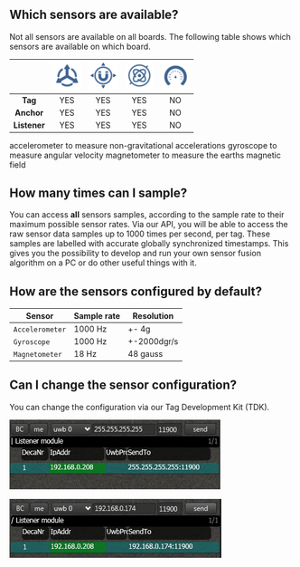 
## Which sensors are available?
Not all sensors are available on all boards. The following table shows which sensors are available on which board.

|| <img alt="faq_sensors-icon_accel.png" src="./assets/faq_sensors-icon_accel.png" width="50" height="50" > |<img alt="faq_sensors-icon_magneto.png" src="./assets/faq_sensors-icon_magneto.png" width="50" height="50" >| <img alt="faq_sensors-icon_gyro.png" src="./assets/faq_sensors-icon_gyro.png" width="50" height="50" > | <img alt="faq_sensors-icon_pressure.png" src="./assets/faq_sensors-icon_pressure.png" width="50" height="50" > |
|:--:| :-----------------: |:-------------:| :---------:  | :---------:  |
|**Tag**| YES   | YES       | YES       |NO       |
|**Anchor**| YES   | YES       | YES       |NO |
|**Listener**|YES   | YES       | YES       | NO    |


accelerometer to measure non-gravitational accelerations
gyroscope to measure angular velocity
magnetometer to measure the earths magnetic field

## How many times can I sample?
You can access **all** sensors samples, according to the sample rate  to their maximum possible sensor rates.
Via our API, you will be able to access the raw sensor data samples up to 1000 times per second, per tag. These samples are labelled with accurate globally synchronized timestamps. This gives you the possibility to develop and run your own sensor fusion algorithm on a PC or do other useful things with it.

## How are the sensors configured by default?

| Sensor            | Sample rate   | Resolution  |
| ----------------- |-------------| ---------  |
| `Accelerometer`   | 1000 Hz       | +- 4g       |
| `Gyroscope`       | 1000 Hz       |  +-2000dgr/s |
| `Magnetometer`    | 18 Hz         |  48 gauss   |


## Can I change the sensor configuration?
You can change the configuration via our Tag Development Kit (TDK).


![img_list1](./img/listener1.png)

![img_list2](./img/listener2.png)


